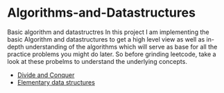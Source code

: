 # Algorithms-and-Datastructures
Basic algorithm and datastructres
In this project I am implementing the basic Algorithm and datastructures to get a high level view as well as in-depth understanding of the algorithms which will serve 
as base for all the practice problems you might do later. So before grinding leetcode, take a look at these probelms to understand the underlying concepts.
- [Divide and Conquer](https://github.com/jibran-mohammad/Algorithms-and-Datastructures/tree/master/Divide%20and%20Conquer)
- [Elementary data structures]()
